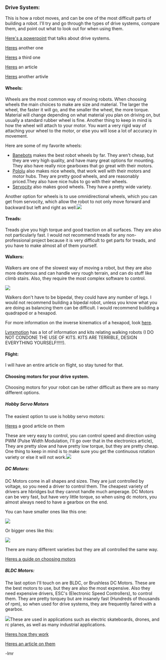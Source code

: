 ### Drive System:

This is how a robot moves, and can be one of the most difficult parts of building a robot. I'll try and go through the types of drive systems, compare them, and point out what to look out for when using them.

[Here's a powerpoint](https://www.simbotics.org/files/pdf/mobility.pdf) that talks about drive systems.

[Heres](http://first.wpi.edu/Images/CMS/First/2007CON_Drive_Systems_Copioli.pdf) another one

[Heres](http://cyborgeagles.weebly.com/uploads/2/1/8/1/21816346/robot__drive_systems.pdf) a third one

[Heres](http://www.roboticsbible.com/robot-drive-systems.html) an article

[Heres](http://www.robotbasics.com/robot-drive-system) another artivle

#### Wheels:

Wheels are the most common way of moving robots. When choosing wheels the main choices to make are size and material. The larger the wheel, the faster it will go, and the smaller the wheel, the more torque. Material will change depending on what material you plan on driving on, but usually a standard rubber wheel is fine. Another thing to keep in mind is how the wheel will attach to your motor. You want a very rigid way of attaching your wheel to the motor, or else you will lose a lot of accuracy in movement.

Here are some of my favorite wheels:

* [Banebots](http://banebots.com/) makes the best robot wheels by far. They aren't cheap, but they are very high quality, and have many great options for mounting. They also have really nice gearboxes that go great with their motors.
* [Pololu](https://www.pololu.com/) also makes nice wheels, that work well with their motors and motor hubs. They are pretty good wheels, and are reasonably priced.They also have nice hubs to go with their wheels.
* [Servocity](https://www.servocity.com/) also makes good wheels. They have a pretty wide variety.

Another option for wheels is to use omnidirectional wheels, which you can get from servocity, which allow the robot to not only move forward and backward but left and right as well.![](/assets/import.png)

#### Treads:

Treads give you high torque and good traction on all surfaces. They are also not particularly fast. I would not recommend treads for any non-professional project because it is very difficult to get parts for treads, and you have to make almost all of them yourself.

#### Walkers:

Walkers are one of the slowest way of moving a robot, but they are also more dexterous and can handle very rough terrain, and can do stuff like climb stairs. Also, they require the most complex software to control.

![](/assets/import2.png)

Walkers don't have to be bipedal, they could have any number of legs. I would not recommend building a bipedal robot, unless you know what you are doing as balancing them can be difficult. I would recommend building a quadrapod or a hexapod.

For more information on the inverse kinematics of a hexapod, look [here](http://toglefritz.com/hexapod-inverse-kinematics-equations/).

[Lynxmotion](http://www.lynxmotion.com/) has a lot of information and kits relating walking robots \(I DO NOT CONDONE THE USE OF KITS. KITS ARE TERRIBLE, DESIGN EVERYTHING YOURSELF!!!!!\).

#### Flight:

I will have an entire article on flight, so stay tuned for that.

#### Choosing motors for your drive system.

Choosing motors for your robot can be rather difficult as there are so many different options.

##### Hobby Servo Motors

The easiest option to use is hobby servo motors:

[Heres](https://www.ez-robot.com/Tutorials/Lesson/48) a good article on them

These are very easy to control, you can control speed and direction using PWM \(Pulse Width Modulation, I'll go over that in the electronics article\), They are pretty slow and have pretty low torque, but they are pretty cheap. One thing to keep in mind is to make sure you get the continuous rotation variety or else it will not work.![](/assets/import3.png)

##### DC Motors:

DC Motors come in all shapes and sizes. They are just controlled by voltage, so you need a driver to control them. The cheapest variety of drivers are hbridges but they cannot handle much amperage. DC Motors can be very fast, but have very little torque, so when using dc motors, you almost always need to have a gearbox on the end.

You can have smaller ones like this one:

![](/assets/import4.png)

Or bigger ones like this:

![](/assets/import5.png)

There are many different varieties but they are all controlled the same way.

[Heres a guide on choosing motors](http://www.servomagazine.com/index.php/magazine/article/tips_for_selecting_dc_motors_for_your_mobile_robot)

##### BLDC Motors:

The last option I'll touch on are BLDC, or Brushless DC Motors. These are the best motors to use, but they are also the most expensive. Also they need expensive drivers, ESC's \(Electronic Speed Controllers\), to control them. They are pretty torquey but are insanely fast \(Hundreds of thousands of rpm\), so when used for drive systems, they are frequently faired with a gearbox.

![](/assets/import6.png)These are used in applications such as electric skateboards, drones, and rc planes, as well as many industrial applications.

[Heres how they work](https://www.youtube.com/watch?v=bCEiOnuODac)

[Heres an article on them](https://www.roboticstomorrow.com/article/2016/10/brushless-motors-whats-the-big-difference/9025/)

-lmr

